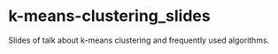 # k-means-clustering_slides
Slides of talk about k-means clustering and frequently used algorithms.
